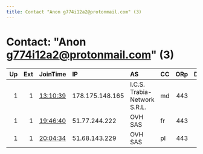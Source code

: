 ```yaml
---
title: Contact "Anon g774i12a2@protonmail.com" (3)
---
```


# Contact: "Anon g774i12a2@protonmail.com" (3)

|   Up |   Ext | JoinTime                                                                                            | IP              | AS                           | CC   |   ORp |   Dirp | OS    | Version   | Nickname   |   eFamMembers |
|-----:|------:|:----------------------------------------------------------------------------------------------------|:----------------|:-----------------------------|:-----|------:|-------:|:------|:----------|:-----------|--------------:|
|    1 |     1 | [13:10:39](https://metrics.torproject.org/rs.html#details/4E62CA2A3D579C93C1C09C346EF2EF7FCFEB5664) | 178.175.148.165 | I.C.S. Trabia-Network S.R.L. | md   |   443 |     80 | Linux | 0.3.5.7   | 0x616e6f6e |             1 |
|    1 |     1 | [19:46:40](https://metrics.torproject.org/rs.html#details/A632DA06A2025DCAB6CF65E976B8416CC3800C7C) | 51.77.244.222   | OVH SAS                      | fr   |   443 |     80 | Linux | 0.3.5.7   | 0x616e6f6e |             1 |
|    1 |     1 | [20:04:34](https://metrics.torproject.org/rs.html#details/3BACD6DBC3B3C34CA3F98A7758A48625912E9835) | 51.68.143.229   | OVH SAS                      | pl   |   443 |     80 | Linux | 0.3.5.7   | 0x616e6f6e |             1 |
